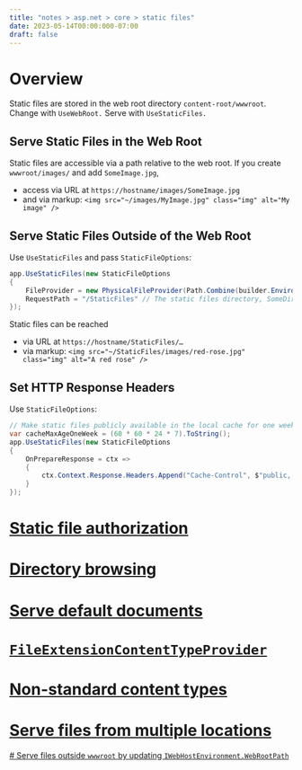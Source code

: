 ```yaml
---
title: "notes > asp.net > core > static files"
date: 2023-05-14T00:00:000-07:00
draft: false
---
```


<style>
    r { color: red }
    o { color: orange }
    g { color: green }
</style>

# Overview
Static files are stored in the web root directory `content-root/wwwroot`.  Change with `UseWebRoot.`  Serve with `UseStaticFiles.`

## Serve Static Files in the Web Root
Static files are accessible via a path relative to the web root.  If you create `wwwroot/images/` and add `SomeImage.jpg`, 
- access via URL at `https://hostname/images/SomeImage.jpg`
- and via markup:  `<img src="~/images/MyImage.jpg" class="img" alt="My image" />`

## Serve Static Files Outside of the Web Root
Use `UseStaticFiles` and pass `StaticFileOptions`:
```cs
app.UseStaticFiles(new StaticFileOptions 
{ 
	FileProvider = new PhysicalFileProvider(Path.Combine(builder.Environment.ContentRootPath, "SomeDirectory")), // The new static files directory
	RequestPath = "/StaticFiles" // The static files directory, SomeDirectory, is exposed via the /StaticFiles URI segment.
});
```
Static files can be reached
- via URL at `https://hostname/StaticFiles/…`
- via markup:  `<img src="~/StaticFiles/images/red-rose.jpg" class="img" alt="A red rose" />`
	
## Set HTTP Response Headers
Use `StaticFileOptions`:
```cs
// Make static files publicly available in the local cache for one week via the Cache-Control header:
var cacheMaxAgeOneWeek = (60 * 60 * 24 * 7).ToString(); 
app.UseStaticFiles(new StaticFileOptions
{
    OnPrepareResponse = ctx =>
    {
        ctx.Context.Response.Headers.Append("Cache-Control", $"public, max-age={cacheMaxAgeOneWeek}");
    }
});
```
# [Static file authorization](https://learn.microsoft.com/en-us/aspnet/core/fundamentals/static-files?view=aspnetcore-7.0#static-file-authorization)
# [Directory browsing](https://learn.microsoft.com/en-us/aspnet/core/fundamentals/static-files?view=aspnetcore-7.0#directory-browsing)
# [Serve default documents](https://learn.microsoft.com/en-us/aspnet/core/fundamentals/static-files?view=aspnetcore-7.0#serve-default-documents)
# [`FileExtensionContentTypeProvider`](https://learn.microsoft.com/en-us/aspnet/core/fundamentals/static-files?view=aspnetcore-7.0#fileextensioncontenttypeprovider)
# [Non-standard content types](https://learn.microsoft.com/en-us/aspnet/core/fundamentals/static-files?view=aspnetcore-7.0#non-standard-content-types)
# [Serve files from multiple locations](https://learn.microsoft.com/en-us/aspnet/core/fundamentals/static-files?view=aspnetcore-7.0#serve-files-from-multiple-locations)
[# Serve files outside `wwwroot` by updating `IWebHostEnvironment.WebRootPath`](https://learn.microsoft.com/en-us/aspnet/core/fundamentals/static-files?view=aspnetcore-7.0#serve-files-outside-wwwroot-by-updating-iwebhostenvironmentwebrootpath)
